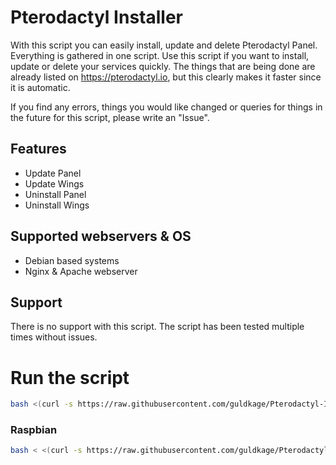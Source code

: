 

# Pterodactyl Installer

With this script you can easily install, update and delete Pterodactyl Panel. Everything is gathered in one script.
Use this script if you want to install, update or delete your services quickly. The things that are being done are already listed on https://pterodactyl.io, but this clearly makes it faster since it is automatic.

If you find any errors, things you would like changed or queries for things in the future for this script, please write an "Issue".

## Features
- Update Panel
- Update Wings
- Uninstall Panel
- Uninstall Wings

## Supported webservers & OS
- Debian based systems
- Nginx & Apache webserver

## Support
There is no support with this script. The script has been tested multiple times without issues.

# Run the script
```bash
bash <(curl -s https://raw.githubusercontent.com/guldkage/Pterodactyl-Installer/main/installer.sh)
```

### Raspbian
```bash
bash < <(curl -s https://raw.githubusercontent.com/guldkage/Pterodactyl-Installer/main/installer.sh)
```
